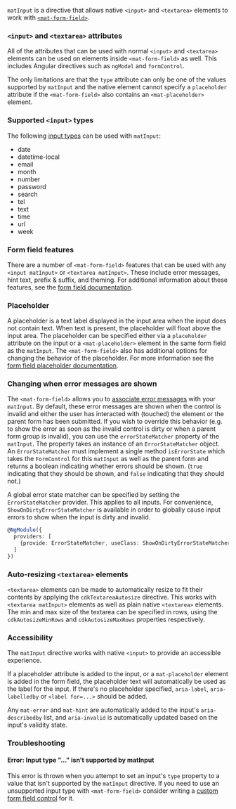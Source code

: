 `matInput` is a directive that allows native `<input>` and `<textarea>` elements to work with
[`<mat-form-field>`](https://material.angular.io/components/form-field/overview). 

<!-- example(input-overview) -->

### `<input>` and `<textarea>` attributes

All of the attributes that can be used with normal `<input>` and `<textarea>` elements can be used
on elements inside `<mat-form-field>` as well. This includes Angular directives such as `ngModel`
and `formControl`.

The only limitations are that the `type` attribute can only be one of the values supported by
`matInput` and the native element cannot specify a `placeholder` attribute if the `<mat-form-field>`
also contains an `<mat-placeholder>` element.

### Supported `<input>` types

The following [input types](https://developer.mozilla.org/en-US/docs/Web/HTML/Element/input) can
be used with `matInput`:
* date
* datetime-local
* email
* month
* number
* password
* search
* tel
* text
* time
* url
* week

### Form field features

There are a number of `<mat-form-field>` features that can be used with any `<input matInput>` or
`<textarea matInput>`. These include error messages, hint text, prefix & suffix, and theming. For
additional information about these features, see the
[form field documentation](https://material.angular.io/components/form-field/overview).

### Placeholder

A placeholder is a text label displayed in the input area when the input does not contain text.
When text is present, the placeholder will float above the input area. The placeholder can be
specified either via a `placeholder` attribute on the input or a `<mat-placeholder>` element in the
same form field as the `matInput`. The `<mat-form-field>` also has additional options for changing
the behavior of the placeholder. For more information see the
[form field placeholder documentation](https://material.angular.io/components/form-field/overview#floating-placeholder).

### Changing when error messages are shown

The `<mat-form-field>` allows you to
[associate error messages](https://material.angular.io/components/form-field/overview#error-messages)
with your `matInput`. By default, these error messages are shown when the control is invalid and
either the user has interacted with (touched) the element or the parent form has been submitted. If
you wish to override this behavior (e.g. to show the error as soon as the invalid control is dirty
or when a parent form group is invalid), you can use the `errorStateMatcher` property of the
`matInput`. The property takes an instance of an `ErrorStateMatcher` object. An `ErrorStateMatcher`
must implement a single method `isErrorState` which takes the `FormControl` for this `matInput` as
well as the parent form and returns a boolean indicating whether errors should be shown. (`true`
indicating that they should be shown, and `false` indicating that they should not.)

<!-- example(input-error-state-matcher) -->

A global error state matcher can be specified by setting the `ErrorStateMatcher` provider. This
applies to all inputs. For convenience, `ShowOnDirtyErrorStateMatcher` is available in order to
globally cause input errors to show when the input is dirty and invalid.

```ts
@NgModule({
  providers: [
    {provide: ErrorStateMatcher, useClass: ShowOnDirtyErrorStateMatcher}
  ]
})
```

### Auto-resizing `<textarea>` elements

`<textarea>` elements can be made to automatically resize to fit their contents by applying the
`cdkTextareaAutosize` directive. This works with `<textarea matInput>` elements as well as plain
native `<textarea>` elements. The min and max size of the textarea can be specified in rows, using
the `cdkAutosizeMinRows` and `cdkAutosizeMaxRows` properties respectively.

<!-- example(input-autosize-textarea) -->

### Accessibility

The `matInput` directive works with native `<input>` to provide an accessible experience.

If a placeholder attribute is added to the input, or a `mat-placeholder` element is added
in the form field, the placeholder text will automatically be used as the label for the input.
If there's no placeholder specified, `aria-label`, `aria-labelledby` or `<label for=...>` should be
added.

Any `mat-error` and `mat-hint` are automatically added to the input's `aria-describedby` list, and
`aria-invalid` is automatically updated based on the input's validity state.

### Troubleshooting

#### Error: Input type "..." isn't supported by matInput

This error is thrown when you attempt to set an input's `type` property to a value that isn't
supported by the `matInput` directive. If you need to use an unsupported input type with
`<mat-form-field>` consider writing a
[custom form field control](https://material.angular.io/guide/creating-a-custom-form-field-control)
for it.
